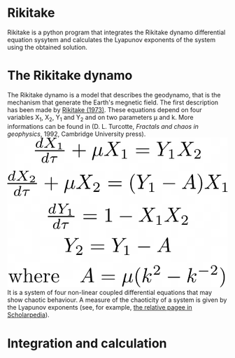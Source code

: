 Rikitake
========

Rikitake is a python program that integrates the Rikitake dynamo
differential equation sysytem and calculates the Lyapunov exponents of
the system using the obtained solution.

The Rikitake dynamo
======================

The Rikitake dynamo is a model that describes the geodynamo, that is the
mechanism that generate the Earth's megnetic field. The first description has been made by [Rikitake (1973)](https://academic.oup.com/gji/article/35/1-3/277/615502). 
These equations depend on four variables X<sub>1</sub>, X<sub>2</sub>, Y<sub>1</sub> and Y<sub>2</sub> and on two parameters μ and k. More informations can be found in (D. L. Turcotte, *Fractals and chaos in geophysics*, 1992, Cambridge University press). 
![The Rikitake dynamo equations](https://github.com/ManiOrgrim/Rikitake/blob/master/Images/Rikitake_dynamo_eqs.png?raw=true)
It is a system of four non-linear coupled differential equations that may show chaotic behaviour. A measure of the chaoticity of a system is given by the Lyapunov exponents (see, for example, [the relative pagee in Scholarpedia](http://www.scholarpedia.org/article/Lyapunov_exponent)).

Integration and calculation
==========================

